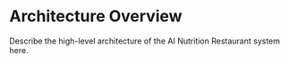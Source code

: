 ﻿# Architecture Overview

Describe the high-level architecture of the AI Nutrition Restaurant system here.

